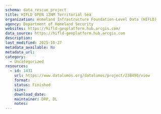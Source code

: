 ```yaml
---
schema: data_rescue_project 
title: HIFLD OPEN 12NM Territorial Sea
organization: Homeland Infrastructure Foundation-Level Data (HIFLD)
agency: Department of Homeland Security
websites: https://hifld-geoplatform.hub.arcgis.com/
data_source: https://hifld-geoplatform.hub.arcgis.com
description: 
last_modified: 2025-10-27
metadata_available: No
metadata_url: 
category:
  - Uncategorized 
resources:
  - id: 1431
    url: https://www.datalumos.org/datalumos/project/238490/view
    format: 
    status: Finished
    size: 
    download_date: 
    maintainer: DRP, DL
    notes: 
---
```

